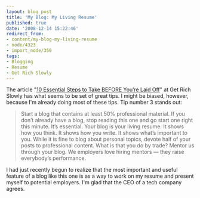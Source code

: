 ```yaml
---
layout: blog_post
title: 'My Blog: My Living Resume'
published: true
date: '2008-12-14 15:22:46'
redirect_from:
- content/my-blog-my-living-resume
- node/4323
- import_node/350
tags:
- Blogging
- Resume
- Get Rich Slowly
---
```


The article "[10 Essential Steps to Take BEFORE You’re Laid Off](http://www.getrichslowly.org/blog/2008/12/04/10-essential-steps-to-take-before-youre-laid-off/)" at Get Rich Slowly has what seems to be set of great tips. I might be biased, however, because I'm already doing most of these tips. Tip number 3 stands out:

> Start a blog that contains at least 50% professional material. If you don’t already have a blog, stop reading this one and go start one right this minute. It’s essential. Your blog is your living resume. It shows how you think. It shows how you write. It shows what’s important to you. While it is fine to blog about personal topics, devote half of your posts to professional content. What is that you do by trade? Mentor us through your blog. We employers love hiring mentors — they raise everybody’s performance.

I had just recently begun to realize that the most important and useful feature of a blog like this one is as a way to work on my resume and present myself to potential employers. I'm glad that the CEO of a tech company agrees.
